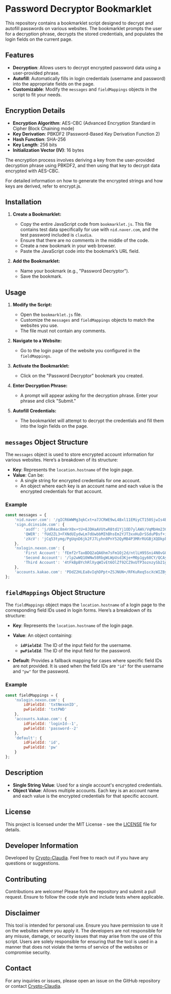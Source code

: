 # Password Decryptor Bookmarklet

This repository contains a bookmarklet script designed to decrypt and autofill passwords on various websites. The bookmarklet prompts the user for a decryption phrase, decrypts the stored credentials, and populates the login fields on the current page.

## Features

- **Decryption**: Allows users to decrypt encrypted password data using a user-provided phrase.
- **Autofill**: Automatically fills in login credentials (username and password) into the appropriate fields on the page.
- **Customizable**: Modify the `messages` and `fieldMappings` objects in the script to fit your needs.

## Encryption Details

- **Encryption Algorithm**: AES-CBC (Advanced Encryption Standard in Cipher Block Chaining mode)
- **Key Derivation**: PBKDF2 (Password-Based Key Derivation Function 2)
- **Hash Function**: SHA-256
- **Key Length**: 256 bits
- **Initialization Vector (IV)**: 16 bytes

The encryption process involves deriving a key from the user-provided decryption phrase using PBKDF2, and then using that key to decrypt data encrypted with AES-CBC.

For detailed information on how to generate the encrypted strings and how keys are derived, refer to encrypt.js.

## Installation

1. **Create a Bookmarklet:**
   - Copy the entire JavaScript code from `bookmarklet.js`. This file contains test data specifically for use with `nid.naver.com`, and the test password included is `claudia`.
   - Ensure that there are no comments in the middle of the code.
   - Create a new bookmark in your web browser.
   - Paste the JavaScript code into the bookmark’s URL field.


2. **Add the Bookmarklet:**
   - Name your bookmark (e.g., "Password Decryptor").
   - Save the bookmark.

## Usage

1. **Modify the Script:**
   - Open the `bookmarklet.js` file.
   - Customize the `messages` and `fieldMappings` objects to match the websites you use.
   - The file must not contain any comments.

2. **Navigate to a Website:**
   - Go to the login page of the website you configured in the `fieldMappings`.

3. **Activate the Bookmarklet:**
   - Click on the "Password Decryptor" bookmark you created.

4. **Enter Decryption Phrase:**
   - A prompt will appear asking for the decryption phrase. Enter your phrase and click "Submit."

5. **Autofill Credentials:**
   - The bookmarklet will attempt to decrypt the credentials and fill them into the login fields on the page.

## `messages` Object Structure

The `messages` object is used to store encrypted account information for various websites. Here’s a breakdown of its structure:

- **Key**: Represents the `location.hostname` of the login page.
- **Value**: Can be:
  - A single string for encrypted credentials for one account.
  - An object where each key is an account name and each value is the encrypted credentials for that account.

### Example

```javascript
const messages = {
    'nid.naver.com': '/gICR6WWMg3qkCxt+a7JCRWE9wL4Bxl11EMiyCT150SjwIs4BnCeXwC5JjqGB824',
    'sign.dcinside.com': {
        'asdf': 'j/UR4ac8m4rX0x+tU+8JDHaAVUtwR8td1Yj1OD7ylAWV/VqMbHm23Cz++W8Y2fRg',
        'QWER': 'fUd2ZL3+FXNdUIydwLm7dUwbbMIhBhsEm2YJT3xxHuDrSSduPBsf+iQrBu1DnRWD',
        'zXcV': 'jCq53tymg/PgUqnD6jk2FJ7Lyhn0PnY52QyMB4P3MRrRUGBjXQDkpkrju8cM99uu'
    },
    'nxlogin.nexon.com': {
        'First Account': 'fEmf2rTaxBDQ2aQA6hm7sFm1Oj2d/ntlLH95Sni4N0vG0D9JFEwjBwDhBMEbTZS4VslrJuw79YJd+/vH+gCpLA==',
        'Second Account': '/lp2wWQ10WNw58RbgWLWpUsd3Kje+M0p1gy60CY/QCAyH8eUl2yJRD3klCVbXk6daVffScz1/LMkqjcKvGsa+g==',
        'Third Account': '4tFkBpBYchRlXyqWIvEt6OlZf92CZ9xUTP3oznzySb21ghMyqOAjFDe+w/l/8HgwOqkxsbibqJUlTJsup4f14w=='
    },
    'accounts.kakao.com': 'PDdZ2HLEa8vIqhDPpt+ZSJNUN+/RFKuReq5scXcWIZByp6sf0f/C2sQ+QQBmd8ghrGXTbj9j81YrUImeBYQ/Xg==',
};
```
## `fieldMappings` Object Structure

The `fieldMappings` object maps the `location.hostname` of a login page to the corresponding field IDs used in login forms. Here’s a breakdown of its structure:

- **Key**: Represents the `location.hostname` of the login page.

- **Value**: An object containing:
  - **`idFieldId`**: The ID of the input field for the username.
  - **`pwFieldId`**: The ID of the input field for the password.

- **Default**: Provides a fallback mapping for cases where specific field IDs are not provided. It is used when the field IDs are `"id"` for the username and `"pw"` for the password.

### Example

```javascript
const fieldMappings = {
    'nxlogin.nexon.com': {
        idFieldId: 'txtNexonID',
        pwFieldId: 'txtPWD'
    },
    'accounts.kakao.com': {
        idFieldId: 'loginId--1',
        pwFieldId: 'password--2'
    },
    'default': {
        idFieldId: 'id',
        pwFieldId: 'pw'
    }
};
```

## Description

- **Single String Value**: Used for a single account's encrypted credentials.
- **Object Value**: Allows multiple accounts. Each key is an account name and each value is the encrypted credentials for that specific account.

## License

This project is licensed under the MIT License - see the [LICENSE](LICENSE) file for details.

## Developer Information

Developed by [Crypto-Claudia](https://github.com/Crypto-Claudia). Feel free to reach out if you have any questions or suggestions.

## Contributing

Contributions are welcome! Please fork the repository and submit a pull request. Ensure to follow the code style and include tests where applicable.

## Disclaimer

This tool is intended for personal use. Ensure you have permission to use it on the websites where you apply it. The developers are not responsible for any misuse, damage, or security issues that may arise from the use of this script. Users are solely responsible for ensuring that the tool is used in a manner that does not violate the terms of service of the websites or compromise security.

## Contact

For any inquiries or issues, please open an issue on the GitHub repository or contact [Crypto-Claudia](https://github.com/Crypto-Claudia).
